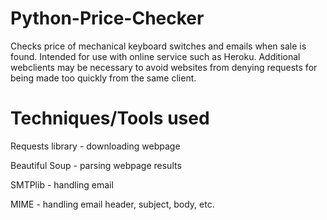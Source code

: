 # Python-Price-Checker
Checks price of mechanical keyboard switches and emails when sale is found.
Intended for use with online service such as Heroku. Additional webclients may be necessary to avoid websites from denying requests for being made too quickly from the same client.

# Techniques/Tools used
Requests library - downloading webpage

Beautiful Soup - parsing webpage results

SMTPlib - handling email 

MIME - handling email header, subject, body, etc.
